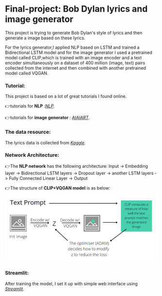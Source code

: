 # Final-project: Bob Dylan lyrics and image generator
This project is trying to generate Bob Dylan's style of lyrics and then generate a image based on these lyrics.

For the lyrics generator,I applied NLP based on LSTM and trained a Bidirectional LSTM model and for the image generator I used a pretrained model called CLIP,which is trained with an image encoder and a text encoder simultaneously on a dataset of 400 million (image, text) pairs collected from the internet and then combined with another pretrained model called VQGAN.


### Tutorial:
This project is based on a lot of great tutorials I found online.

:point_right:tutorials for **NLP**  :*[NLP](https://www.youtube.com/watch?v=ZMudJXhsUpY)*.


:point_right:tutorials for **image generator** : *[AIAIART](https://www.youtube.com/watch?v=dWCM-_V4hz8&list=PL23FjyM69j910zCdDFVWcjSIKHbSB7NE8&index=3)*.



### The data resource:
The lyrics data is collected from *[Kaggle](https://www.kaggle.com/datasets/terminate9298/songs-lyrics?select=lyrics.csv)*.



### Network Architecture:
:point_right:The **NLP network** has the following architecture: Input -> Embedding layer -> Bidirectional LSTM layers -> Dropout layer -> another LSTM layers -> Fully Connected Linear Layer -> Output

:point_right:The structure of **CLIP+VQGAN model** is as below:
![alt text](model.png)

### Streamlit:
After training the model, I set it up with simple web interface using *[Streamlit](https://streamlit.io/)*.